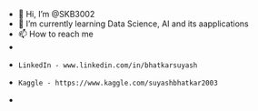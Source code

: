 - 👋 Hi, I’m @SKB3002
- 🌱 I’m currently learning Data Science, AI and its aapplications
- 📫 How to reach me
-
-     LinkedIn - www.linkedin.com/in/bhatkarsuyash
-     Kaggle - https://www.kaggle.com/suyashbhatkar2003
-                       


<!---
SKB3002/SKB3002 is a ✨ special ✨ repository because its `README.md` (this file) appears on your GitHub profile.
You can click the Preview link to take a look at your changes.
--->

